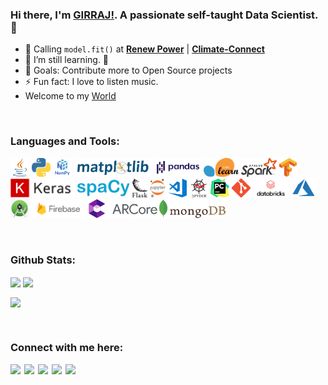 ### Hi there, I'm [GIRRAJ!](https://github.com/Girrajjangid). A passionate self-taught Data Scientist. 👋

- 🔭 Calling `model.fit()` at  **[Renew Power](https://www.renewpower.in/)** | **[Climate-Connect](https://www.climate-connect.com/)**
- 🌱 I’m still learning. 🤣
- 🥅 Goals: Contribute more to Open Source projects
- ⚡ Fun fact: I love to listen music.
- Welcome to my [World](https://geet-resume.herokuapp.com/users/Girrajjangid)  

<br />

### Languages and Tools:
<code><img height="30" src="https://raw.githubusercontent.com/Girrajjangid/Girrajjangid/master/assets/java.png"></code>
<code><img height="30" src="https://raw.githubusercontent.com/Girrajjangid/Girrajjangid/master/assets/python.png"></code>
<code><img height="30" src="https://raw.githubusercontent.com/Girrajjangid/Girrajjangid/master/assets/numpy.png"></code>
<code><img height="30" src="https://raw.githubusercontent.com/Girrajjangid/Girrajjangid/master/assets/matplotlib.png"></code>
<code><img height="30" src="https://raw.githubusercontent.com/Girrajjangid/Girrajjangid/master/assets/pandas.png"></code>
<code><img height="30" src="https://raw.githubusercontent.com/Girrajjangid/Girrajjangid/master/assets/scikit_learn.png"></code>
<code><img height="30" src="https://raw.githubusercontent.com/Girrajjangid/Girrajjangid/master/assets/spark.png"></code>
<code><img height="30" src="https://raw.githubusercontent.com/Girrajjangid/Girrajjangid/master/assets/tensorflow.png"></code>
<code><img height="30" src="https://raw.githubusercontent.com/Girrajjangid/Girrajjangid/master/assets/keras.png"></code>
<code><img height="30" src="https://raw.githubusercontent.com/Girrajjangid/Girrajjangid/master/assets/spacy.png"></code>
<code><img height="30" src="https://raw.githubusercontent.com/Girrajjangid/Girrajjangid/master/assets/flask.png"></code>
<code><img height="30" src="https://raw.githubusercontent.com/Girrajjangid/Girrajjangid/master/assets/jupyter_notebook.png"></code>
<code><img height="30" src="https://raw.githubusercontent.com/Girrajjangid/Girrajjangid/master/assets/visual_studio.png"></code>
<code><img height="30" src="https://raw.githubusercontent.com/Girrajjangid/Girrajjangid/master/assets/spyder.png"></code>
<code><img height="30" src="https://raw.githubusercontent.com/Girrajjangid/Girrajjangid/master/assets/pycharm.jfif"></code>
<code><img height="30" src="https://raw.githubusercontent.com/Girrajjangid/Girrajjangid/master/assets/git.png"></code>
<code><img height="30" src="https://raw.githubusercontent.com/Girrajjangid/Girrajjangid/master/assets/databricks.png"></code>
<code><img height="30" src="https://raw.githubusercontent.com/Girrajjangid/Girrajjangid/master/assets/azure.png"></code>
<code><img height="30" src="https://raw.githubusercontent.com/Girrajjangid/Girrajjangid/master/assets/android_studio.png"></code>
<code><img height="30" src="https://raw.githubusercontent.com/Girrajjangid/Girrajjangid/master/assets/firebase.png"></code>
<code><img height="30" src="https://raw.githubusercontent.com/Girrajjangid/Girrajjangid/master/assets/arcore3.png"></code>
<code><img height="30" src="https://raw.githubusercontent.com/Girrajjangid/Girrajjangid/master/assets/mongodb2.png"></code>



<br />

### Github Stats:

<img align="center" src="https://github-readme-stats.vercel.app/api?username=Girrajjangid&show_icons=true&include_all_commits=true&theme=dracula"  />
<img align="center" src="https://github-readme-stats.vercel.app/api/top-langs/?username=Girrajjangid&layout=compact&theme=dracula" />

[<img align="center" src="https://github-readme-stats.vercel.app/api/pin/?username=Girrajjangid&repo=Machine-Learning-from-Scratch&theme=dracula"/>][Machine-Learning-from-Scratch]

<br />

### Connect with me here:
[<img align="left"  width="22px" src="https://cdn.jsdelivr.net/npm/simple-icons@v3/icons/linkedin.svg" />][linkedin]
[<img align="left"  width="22px" src="https://cdn.jsdelivr.net/npm/simple-icons@v3/icons/instagram.svg" />][instagram]
[<img align="left"  width="22px" src="https://cdn.jsdelivr.net/npm/simple-icons@v3/icons/kaggle.svg" />][kaggle]
[<img align="left"  width="22px" src="https://cdn.jsdelivr.net/npm/simple-icons@v3/icons/hackerrank.svg" />][hackerrank]
[<img align="left"  width="22px" src="https://cdn.jsdelivr.net/npm/simple-icons@v3/icons/hackerearth.svg" />][hackerearth]

<br />

[instagram]: https://www.instagram.com/girraj14581/
[linkedin]: https://www.linkedin.com/in/girrajjangid/
[kaggle]: https://www.kaggle.com/girraj14581
[hackerrank]: https://www.hackerrank.com/girraj_jangid_11
[hackerearth]: https://www.hackerearth.com/@girraj7
[Machine-Learning-from-Scratch]: https://github.com/Girrajjangid/Machine-Learning-from-Scratch/
